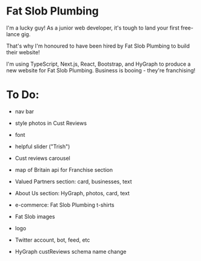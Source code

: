 # Fat Slob Plumbing

I'm a lucky guy! As a junior web developer, it's tough to land your first free-lance gig.

That's why I'm honoured to have been hired by Fat Slob Plumbing to build their website!

I'm using TypeScript, Next.js, React, Bootstrap, and HyGraph to produce a new website for Fat Slob Plumbing. Business is booing - they're franchising!

# To Do:

- nav bar

- style photos in Cust Reviews

- font

- helpful slider ("Trish")

- Cust reviews carousel

- map of Britain api for Franchise section

- Valued Partners section: card, businesses, text

- About Us section: HyGraph, photos, card, text

- e-commerce: Fat Slob Plumbing t-shirts

- Fat Slob images

- logo

- Twitter account, bot, feed, etc

- HyGraph custReviews schema name change
